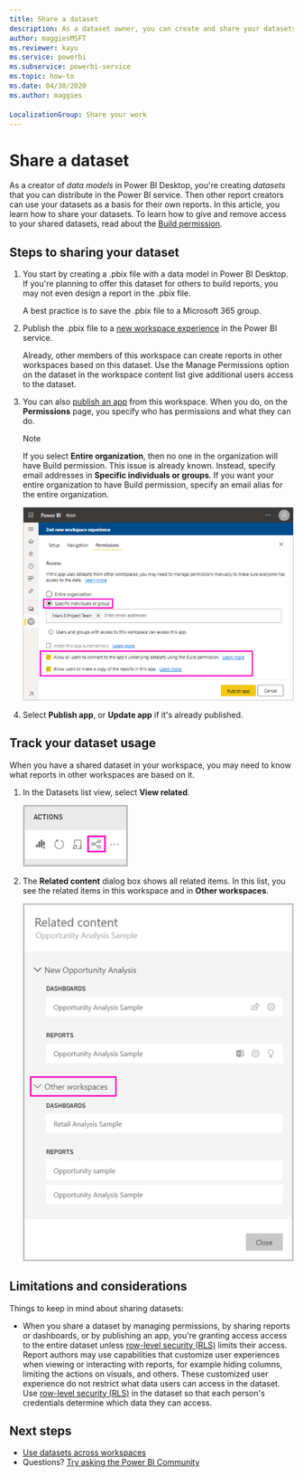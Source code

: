 ```yaml
---
title: Share a dataset
description: As a dataset owner, you can create and share your datasets so others can use them. Learn how to share them.
author: maggiesMSFT
ms.reviewer: kayu
ms.service: powerbi
ms.subservice: powerbi-service
ms.topic: how-to
ms.date: 04/30/2020
ms.author: maggies

LocalizationGroup: Share your work
---
```

# Share a dataset

As a creator of *data models* in Power BI Desktop, you're creating *datasets* that you can distribute in the Power BI service. Then other report creators can use your datasets as a basis for their own reports. In this article, you learn how to share your datasets. To learn how to give and remove access to your shared datasets, read about the [Build permission](service-datasets-build-permissions.md).

## Steps to sharing your dataset

1. You start by creating a .pbix file with a data model in Power BI Desktop. If you're planning to offer this dataset for others to build reports, you may not even design a report in the .pbix file.

    A best practice is to save the .pbix file to a Microsoft 365 group.

1. Publish the .pbix file to a [new workspace experience](../collaborate-share/service-create-the-new-workspaces.md) in the Power BI service.
    
    Already, other members of this workspace can create reports in other workspaces based on this dataset. Use the Manage Permissions option on the dataset in the workspace content list give additional users access to the dataset. 

1. You can also [publish an app](../collaborate-share/service-create-distribute-apps.md) from this workspace. When you do, on the **Permissions** page, you specify who has permissions and what they can do.

    > [!NOTE]
    > If you select **Entire organization**, then no one in the organization will have Build permission. This issue is already known. Instead, specify email addresses in **Specific individuals or groups**.  If you want your entire organization to have Build permission, specify an email alias for the entire organization.

    ![Set app permissions](media/service-datasets-build-permissions/power-bi-dataset-app-permission-new-look.png)

1. Select **Publish app**, or **Update app** if it's already published.

## Track your dataset usage

When you have a shared dataset in your workspace, you may need to know what reports in other workspaces are based on it.

1. In the Datasets list view, select **View related**.

    ![View related icon](media/service-datasets-build-permissions/power-bi-dataset-view-related-to-dataset.png)

1. The **Related content** dialog box shows all related items. In this list, you see the related items in this workspace and in **Other workspaces**.
 
    ![Related content dialog box](media/service-datasets-build-permissions/power-bi-dataset-related-workspaces.png)

## Limitations and considerations
Things to keep in mind about sharing datasets:

* When you share a dataset by managing permissions, by sharing reports or dashboards, or by publishing an app, you're granting access access to the entire dataset unless [row-level security (RLS)](../admin/service-admin-rls.md) limits their access. Report authors may use capabilities that customize user experiences when viewing or interacting with reports, for example hiding columns, limiting the actions on visuals, and others. These customized user experience do not restrict what data users can access in the dataset. Use [row-level security (RLS)](../admin/service-admin-rls.md) in the dataset so that each person's credentials determine which data they can access.

## Next steps

- [Use datasets across workspaces](service-datasets-across-workspaces.md)
- Questions? [Try asking the Power BI Community](https://community.powerbi.com/)
